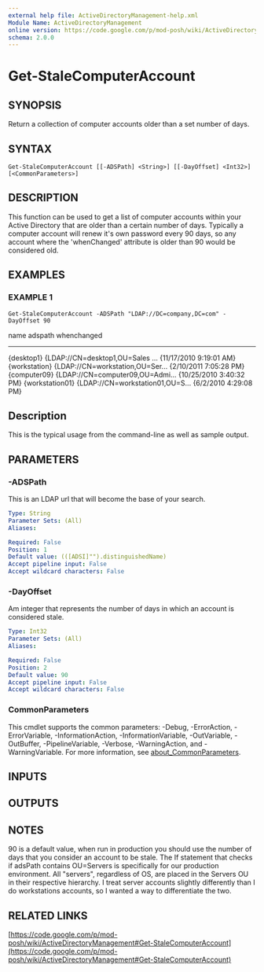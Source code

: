```yaml
---
external help file: ActiveDirectoryManagement-help.xml
Module Name: ActiveDirectoryManagement
online version: https://code.google.com/p/mod-posh/wiki/ActiveDirectoryManagement#Get-StaleComputerAccount
schema: 2.0.0
---
```


# Get-StaleComputerAccount

## SYNOPSIS
Return a collection of computer accounts older than a set number of days.

## SYNTAX

```
Get-StaleComputerAccount [[-ADSPath] <String>] [[-DayOffset] <Int32>] [<CommonParameters>]
```

## DESCRIPTION
This function can be used to get a list of computer accounts within your Active Directory
that are older than a certain number of days.
Typically a computer account will renew it's
own password every 90 days, so any account where the 'whenChanged' attribute is older than
90 would be considered old.

## EXAMPLES

### EXAMPLE 1
```
Get-StaleComputerAccount -ADSPath "LDAP://DC=company,DC=com" -DayOffset 90
```

name                             adspath                          whenchanged
----                             -------                          -----------
{desktop1}                       {LDAP://CN=desktop1,OU=Sales ...
{11/17/2010 9:19:01 AM}
{workstation}                    {LDAP://CN=workstation,OU=Ser...
{2/10/2011 7:05:28 PM}
{computer09}                     {LDAP://CN=computer09,OU=Admi...
{10/25/2010 3:40:32 PM}
{workstation01}                  {LDAP://CN=workstation01,OU=S...
{6/2/2010 4:29:08 PM}

Description
-----------
This is the typical usage from the command-line as well as sample output.

## PARAMETERS

### -ADSPath
This is an LDAP url that will become the base of your search.

```yaml
Type: String
Parameter Sets: (All)
Aliases:

Required: False
Position: 1
Default value: (([ADSI]"").distinguishedName)
Accept pipeline input: False
Accept wildcard characters: False
```

### -DayOffset
Am integer that represents the number of days in which an account is considered stale.

```yaml
Type: Int32
Parameter Sets: (All)
Aliases:

Required: False
Position: 2
Default value: 90
Accept pipeline input: False
Accept wildcard characters: False
```

### CommonParameters
This cmdlet supports the common parameters: -Debug, -ErrorAction, -ErrorVariable, -InformationAction, -InformationVariable, -OutVariable, -OutBuffer, -PipelineVariable, -Verbose, -WarningAction, and -WarningVariable. For more information, see [about_CommonParameters](http://go.microsoft.com/fwlink/?LinkID=113216).

## INPUTS

## OUTPUTS

## NOTES
90 is a default value, when run in production you should use the number of days that you
consider an account to be stale.
The If statement that checks if adsPath contains OU=Servers is specifically for our production
environment.
All "servers", regardless of OS, are placed in the Servers OU in their respective
hierarchy.
I treat server accounts slightly differently than I do workstations accounts, so I
wanted a way to differentiate the two.

## RELATED LINKS

[https://code.google.com/p/mod-posh/wiki/ActiveDirectoryManagement#Get-StaleComputerAccount](https://code.google.com/p/mod-posh/wiki/ActiveDirectoryManagement#Get-StaleComputerAccount)


